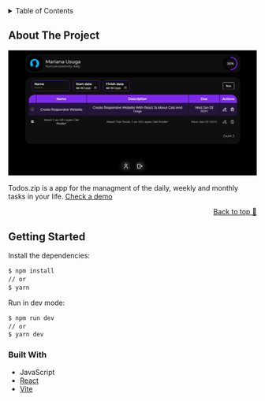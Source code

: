 <details>
  <summary>Table of Contents</summary>
  <ol>
    <li>
      <a href="#about-the-project">About The Project</a>
      <ul>
        <li><a href="#getting-started">Getting Started</a></li>
        <li><a href="#built-with">Built With</a></li>
      </ul>
    </li>
  </ol>
</details>

## About The Project

![codi.link screenshot](https://github.com/JacoboGarcesO/todo-app-react/blob/main/src/assets/screen-demo.png)

Todos.zip is a app for the managment of the daily, weekly and monthly tasks in your life. [Check a demo](https://jacobogarceso.github.io/todo-app-react/)

<p align="right"><a href="#top">Back to top 🔼</a></p>

## Getting Started

Install the dependencies:

```sh
$ npm install
// or
$ yarn
```

Run in dev mode:

```sh
$ npm run dev
// or
$ yarn dev
```

### Built With

- JavaScript
- [React](https://react.dev/)
- [Vite](https://vitejs.dev)

